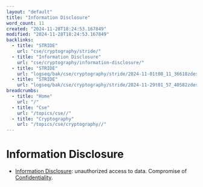 ```yaml
---
layout: "default"
title: "Information Disclosure"
word_count: 11
created: "2024-11-28T18:24:53.167849"
modified: "2024-11-28T18:24:53.167849"
backlinks:
  - title: "STRIDE"
    url: "cse/cryptography/stride/"
  - title: "Information Disclosure"
    url: "cse/cryptography/information-disclosure/"
  - title: "STRIDE"
    url: "logseq/bak/cse/cryptography/stride/2024-11-01t08_11_36618zdesktop/"
  - title: "STRIDE"
    url: "logseq/bak/cse/cryptography/stride/2024-11-29t01_57_40582zdesktop/"
breadcrumbs:
  - title: "Home"
    url: "/"
  - title: "Cse"
    url: "/topics/cse//"
  - title: "Cryptography"
    url: "/topics/cse/cryptography//"
---
```

# Information Disclosure

- [Information Disclosure](docs/cse/cryptography/information-disclosure/index/): unauthorized access to data. Compromise of [Confidentiality](docs/cse/cryptography/confidentiality/index/).
